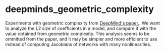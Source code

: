 # deepminds_geometric_complexity

Experiments with geometric complexity from [DeepMind's paper.](https://arxiv.org/abs/2209.13083). We want to analyze the L2 size of coefficients in a model, and compare it with the value obtained from geometric complexity. This analysis seems to be ommitted from the paper, and it may be simpler and more efficient to use instead of computing Jacobians of networks with many nonlinearities.
